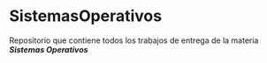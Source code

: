 # SistemasOperativos

Repositorio que contiene todos los trabajos de entrega de la materia ***Sistemas Operativos***